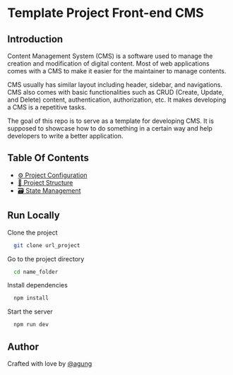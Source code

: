 # Template Project Front-end CMS

## Introduction

Content Management System (CMS) is a software used to manage the creation and modification of digital content. Most of web applications comes with a CMS to make it easier for the maintainer to manage contents.

CMS usually has similar layout including header, sidebar, and navigations. CMS also comes with basic functionalities such as CRUD (Create, Update, and Delete) content, authentication, authorization, etc. It makes developing a CMS is a repetitive tasks.

The goal of this repo is to serve as a template for developing CMS. It is supposed to showcase how to do something in a certain way and help developers to write a better application.

## Table Of Contents

- [⚙️ Project Configuration](docs/project-configuration.md)
- [📄 Project Structure](docs/project-structure.md)
- [🗃️ State Management](docs/state-management.md)

## Run Locally

Clone the project

```bash
  git clone url_project
```

Go to the project directory

```bash
  cd name_folder
```

Install dependencies

```bash
  npm install
```

Start the server

```bash
  npm run dev
```

## Author

Crafted with love by [@agung](https://github.com/prasagungg)
